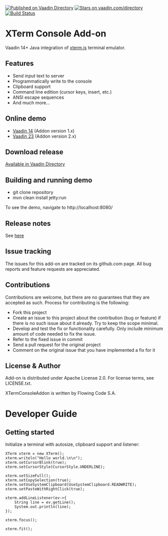 [![Published on Vaadin Directory](https://img.shields.io/badge/Vaadin%20Directory-published-00b4f0.svg)](https://vaadin.com/directory/component/xterm-console-addon)
[![Stars on vaadin.com/directory](https://img.shields.io/vaadin-directory/star/xterm-console-addon.svg)](https://vaadin.com/directory/component/xterm-console-addon)
[![Build Status](https://jenkins.flowingcode.com/job/XTerm-2-addon/badge/icon)](https://jenkins.flowingcode.com/job/XTerm-2-addon)

# XTerm Console Add-on

Vaadin 14+ Java integration of [xterm.js](https://xtermjs.org/) terminal emulator.

## Features

* Send input text to server
* Programmatically write to the console
* Clipboard support 
* Command line edition (cursor keys, insert, etc.)
* ANSI escape sequences
* And much more...

## Online demo

* [Vaadin 14](http://addonsv14.flowingcode.com/xterm) (Addon version 1.x)
* [Vaadin 23](http://addonsv23.flowingcode.com/xterm) (Addon version 2.x)

## Download release

[Available in Vaadin Directory](https://vaadin.com/directory/component/xterm-console-addon)

## Building and running demo

- git clone repository
- mvn clean install jetty:run

To see the demo, navigate to http://localhost:8080/

## Release notes

See [here](https://github.com/FlowingCode/XTermConsoleAddon/releases)

## Issue tracking

The issues for this add-on are tracked on its github.com page. All bug reports and feature requests are appreciated. 

## Contributions

Contributions are welcome, but there are no guarantees that they are accepted as such. Process for contributing is the following:

- Fork this project
- Create an issue to this project about the contribution (bug or feature) if there is no such issue about it already. Try to keep the scope minimal.
- Develop and test the fix or functionality carefully. Only include minimum amount of code needed to fix the issue.
- Refer to the fixed issue in commit
- Send a pull request for the original project
- Comment on the original issue that you have implemented a fix for it

## License & Author

Add-on is distributed under Apache License 2.0. For license terms, see LICENSE.txt.

XTermConsoleAddon is written by Flowing Code S.A.

# Developer Guide

## Getting started

Initialize a terminal with autosize, clipboard support and listener:
```
XTerm xterm = new XTerm();
xterm.writeln("Hello world.\n\n");
xterm.setCursorBlink(true);
xterm.setCursorStyle(CursorStyle.UNDERLINE);
    	
xterm.setSizeFull();
xterm.setCopySelection(true);
xterm.setUseSystemClipboard(UseSystemClipboard.READWRITE);
xterm.setPasteWithRightClick(true);

xterm.addLineListener(ev->{
    String line = ev.getLine();
    System.out.println(line);
});	
		
xterm.focus();
    	
xterm.fit();
```

